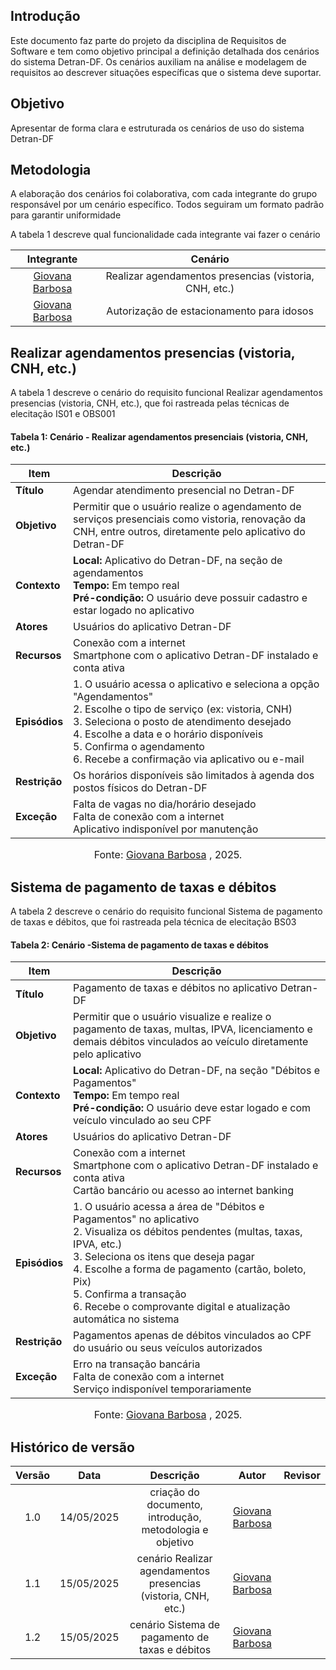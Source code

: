## Introdução
Este documento faz parte do projeto da disciplina de Requisitos de Software e tem como objetivo principal a definição detalhada dos cenários do sistema Detran-DF. Os cenários auxiliam na análise e modelagem de requisitos ao descrever situações específicas que o sistema deve suportar.

## Objetivo
Apresentar de forma clara e estruturada os cenários de uso do sistema Detran-DF

## Metodologia
A elaboração dos cenários foi colaborativa, com cada integrante do grupo responsável por um cenário específico. Todos seguiram um formato padrão para garantir uniformidade

A tabela 1 descreve qual funcionalidade cada integrante vai fazer o cenário

| Integrante |   Cenário    |     
| :----: | :--------: | 
| [Giovana Barbosa](https://github.com/gio221) |Realizar agendamentos presencias (vistoria, CNH, etc.)|
| [Giovana Barbosa](https://github.com/gio221) |Autorização de estacionamento para idosos|

## Realizar agendamentos presencias (vistoria, CNH, etc.)

A tabela 1 descreve o cenário do requisito funcional Realizar agendamentos presencias (vistoria, CNH, etc.), que foi rastreada  pelas técnicas de elecitação IS01 e OBS001

#### Tabela 1: Cenário - Realizar agendamentos presenciais (vistoria, CNH, etc.)

| **Item**       | **Descrição**                                                                 |
|----------------|--------------------------------------------------------------------------------|
| **Título**     | Agendar atendimento presencial no Detran-DF                                   |
| **Objetivo**   | Permitir que o usuário realize o agendamento de serviços presenciais como vistoria, renovação da CNH, entre outros, diretamente pelo aplicativo do Detran-DF |
| **Contexto**   | **Local:** Aplicativo do Detran-DF, na seção de agendamentos  <br>**Tempo:** Em tempo real  <br>**Pré-condição:** O usuário deve possuir cadastro e estar logado no aplicativo |
| **Atores**     | Usuários do aplicativo Detran-DF                                               |
| **Recursos**   | Conexão com a internet  <br>Smartphone com o aplicativo Detran-DF instalado e conta ativa |
| **Episódios**  | 1. O usuário acessa o aplicativo e seleciona a opção "Agendamentos"  <br>2. Escolhe o tipo de serviço (ex: vistoria, CNH)  <br>3. Seleciona o posto de atendimento desejado  <br>4. Escolhe a data e o horário disponíveis  <br>5. Confirma o agendamento  <br>6. Recebe a confirmação via aplicativo ou e-mail |
| **Restrição**  | Os horários disponíveis são limitados à agenda dos postos físicos do Detran-DF |
| **Exceção**    | Falta de vagas no dia/horário desejado  <br>Falta de conexão com a internet  <br>Aplicativo indisponível por manutenção |

<font size="3"><p style="text-align: center">Fonte: [Giovana Barbosa](https://github.com/gio221) , 2025.</p></font>

## Sistema de pagamento de taxas e débitos

A tabela 2 descreve o cenário do requisito funcional Sistema de pagamento de taxas e débitos, que foi rastreada  pela técnica de elecitação BS03

#### Tabela 2: Cenário -Sistema de pagamento de taxas e débitos

| **Item**       | **Descrição**                                                                 |
|----------------|--------------------------------------------------------------------------------|
| **Título**     | Pagamento de taxas e débitos no aplicativo Detran-DF                          |
| **Objetivo**   | Permitir que o usuário visualize e realize o pagamento de taxas, multas, IPVA, licenciamento e demais débitos vinculados ao veículo diretamente pelo aplicativo |
| **Contexto**   | **Local:** Aplicativo do Detran-DF, na seção "Débitos e Pagamentos"  <br>**Tempo:** Em tempo real  <br>**Pré-condição:** O usuário deve estar logado e com veículo vinculado ao seu CPF |
| **Atores**     | Usuários do aplicativo Detran-DF                                               |
| **Recursos**   | Conexão com a internet  <br>Smartphone com o aplicativo Detran-DF instalado e conta ativa  <br>Cartão bancário ou acesso ao internet banking |
| **Episódios**  | 1. O usuário acessa a área de "Débitos e Pagamentos" no aplicativo  <br>2. Visualiza os débitos pendentes (multas, taxas, IPVA, etc.)  <br>3. Seleciona os itens que deseja pagar  <br>4. Escolhe a forma de pagamento (cartão, boleto, Pix)  <br>5. Confirma a transação  <br>6. Recebe o comprovante digital e atualização automática no sistema |
| **Restrição**  | Pagamentos apenas de débitos vinculados ao CPF do usuário ou seus veículos autorizados |
| **Exceção**    | Erro na transação bancária  <br>Falta de conexão com a internet  <br>Serviço indisponível temporariamente |


<font size="3"><p style="text-align: center">Fonte: [Giovana Barbosa](https://github.com/gio221) , 2025.</p></font>

## Histórico de versão

| Versão |    Data    |       Descrição        |                     Autor                      |                  Revisor                   |
| :----: | :--------: | :--------------------: | :--------------------------------------------: | :----------------------------------------: |
|  1.0   | 14/05/2025 | criação do documento, introdução, metodologia e objetivo |  [Giovana Barbosa](https://github.com/gio221)   | |
|  1.1   | 15/05/2025 | cenário Realizar agendamentos presencias (vistoria, CNH, etc.)  |  [Giovana Barbosa](https://github.com/gio221)   | |
|  1.2   | 15/05/2025 | cenário Sistema de pagamento de taxas e débitos |  [Giovana Barbosa](https://github.com/gio221)   | |
